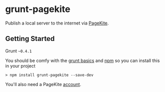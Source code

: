 grunt-pagekite
==============

Publish a local server to the internet via [PageKite](https://pagekite.net/).

## Getting Started
Grunt `~0.4.1`

You should be comfy with the [grunt basics](http://gruntjs.com/getting-started) and [npm](https://npmjs.org/doc/README.html) so you can install this in your project

```shell
> npm install grunt-pagekite --save-dev
```

You'll also need a PageKite [account](https://pagekite.net/).

